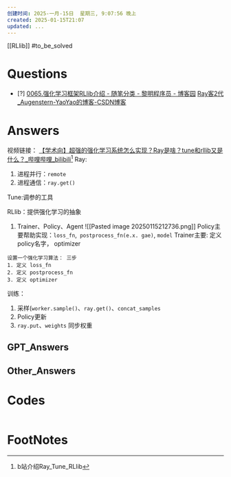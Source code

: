 ```yaml
---
创建时间: 2025-一月-15日  星期三, 9:07:56 晚上
created: 2025-01-15T21:07
updated: ...
---
```

[[RLlib]]
#to_be_solved 
# Questions

- [?] 
[0065.强化学习框架RLlib介绍 - 随笔分类 - 黎明程序员 - 博客园](https://www.cnblogs.com/itmorn/category/1857609.html)
[Ray客2代\_Augenstern-YaoYao的博客-CSDN博客](https://blog.csdn.net/wenquantongxin/category_12276185.html)
# Answers

视频链接： [【学术向】超强的强化学习系统怎么实现？Ray是啥？tune和rllib又是什么？\_哔哩哔哩\_bilibili](https://www.bilibili.com/video/BV1VE411w73P/?spm_id_from=333.337.search-card.all.click&vd_source=6c33cf6826337aad387874b66413aa72)[^1]
Ray:
1. 进程并行：`remote`
2. 进程通信：`ray.get()` 

Tune:调参的工具

RLlib：提供强化学习的抽象
1. Trainer、Policy、Agent
   ![[Pasted image 20250115212736.png]]
   Policy主要帮助实现：`loss_fn`,` postprocess_fn(e.x. gae)`, `model`
   Trainer主要: 定义policy名字， optimizer

```ad-summary
设置一个强化学习算法： 三步
1. 定义 loss_fn
2. 定义 postprocess_fn
3. 定义 optimizer
```

训练：
1. 采样(`worker.sample()`、`ray.get()`、`concat_samples` 
2. Policy更新
3. `ray.put`、`weights` 同步权重







## GPT_Answers


## Other_Answers


# Codes

```python

```


# FootNotes

[^1]: b站介绍Ray_Tune_RLlib